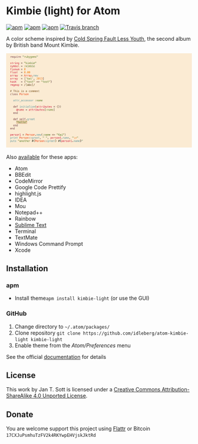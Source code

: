 # Kimbie (light) for Atom

[![apm](https://img.shields.io/apm/l/kimbie-light.svg?style=flat-square)](https://atom.io/themes/kimbie-light)
[![apm](https://img.shields.io/apm/v/kimbie-light.svg?style=flat-square)](https://atom.io/themes/kimbie-light)
[![apm](https://img.shields.io/apm/dm/kimbie-light.svg?style=flat-square)](https://atom.io/themes/kimbie-light)
[![Travis branch](https://img.shields.io/travis/idleberg/atom-kimbie-light/master.svg?style=flat-square)](https://travis-ci.org/idleberg/atom-kimbie-light)

A color scheme inspired by [Cold Spring Fault Less Youth](http://www.discogs.com/Mount-Kimbie-Cold-Spring-Fault-Less-Youth/master/561611), the second album by British band Mount Kimbie.

![Screenshot](https://raw.githubusercontent.com/idleberg/atom-kimbie-light/master/screenshot.png)

Also [available](https://github.com/search?q=%40idleberg+kimbie) for these apps:

* Atom
* BBEdit
* CodeMirror
* Google Code Prettify
* highlight.js
* IDEA
* Mou
* Notepad++
* Rainbow
* [Sublime Text](https://github.com/idleberg/Kimbie.tmTheme)
* Terminal
* TextMate
* Windows Command Prompt
* Xcode

## Installation

### apm

* Install theme`apm install kimbie-light` (or use the GUI)

### GitHub

1. Change directory to `~/.atom/packages/`
2. Clone repository `git clone https://github.com/idleberg/atom-kimbie-light kimbie-light`
3. Enable theme from the *Atom/Preferences* menu

See the official [documentation](https://atom.io/docs/latest/converting-a-text-mate-theme) for details

## License

This work by Jan T. Sott is licensed under a [Creative Commons Attribution-ShareAlike 4.0 Unported License](http://creativecommons.org/licenses/by-sa/4.0/deed.en_US).

## Donate

You are welcome support this project using [Flattr](https://flattr.com/submit/auto?user_id=idleberg&url=https://github.com/idleberg/atom-kimbie-light) or Bitcoin `17CXJuPsmhuTzFV2k4RKYwpEHVjskJktRd`